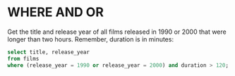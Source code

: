 # WHERE AND OR

Get the title and release year of all films released in 1990 or 2000 that were longer than two hours. Remember, duration is in minutes:
```sql
select title, release_year
from films
where (release_year = 1990 or release_year = 2000) and duration > 120;
```
